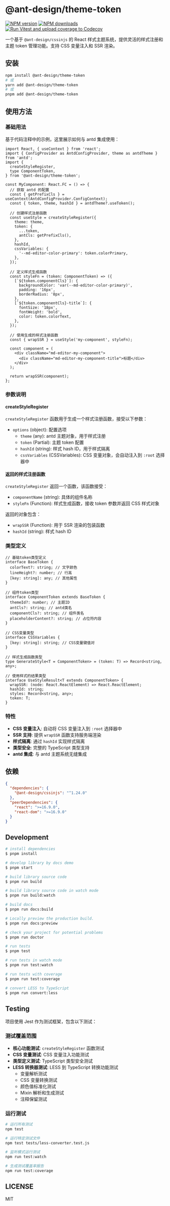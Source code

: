 # @ant-design/theme-token

[![NPM version](https://img.shields.io/npm/v/@ant-design/theme-token.svg?style=flat)](https://npmjs.org/package/@ant-design/theme-token)
[![NPM downloads](http://img.shields.io/npm/dm/@ant-design/theme-token.svg?style=flat)](https://npmjs.org/package/@ant-design/theme-token)
[![Run Vitest and upload coverage to Codecov](https://github.com/ant-design/theme-token/actions/workflows/codecov.yml/badge.svg)](https://github.com/ant-design/theme-token/actions/workflows/codecov.yml)

一个基于 `@ant-design/cssinjs` 的 React 样式主题系统，提供灵活的样式注册和主题 token 管理功能。支持 CSS 变量注入和 SSR 渲染。

## 安装

```bash
npm install @ant-design/theme-token
# 或
yarn add @ant-design/theme-token
# 或
pnpm add @ant-design/theme-token
```

## 使用方法

### 基础用法

基于代码注释中的示例，这里展示如何与 antd 集成使用：

```tsx | pure
import React, { useContext } from 'react';
import { ConfigProvider as AntdConfigProvider, theme as antdTheme } from 'antd';
import {
  createStyleRegister,
  type ComponentToken,
} from '@ant-design/theme-token';

const MyComponent: React.FC = () => {
  // 获取 antd 的配置
  const { getPrefixCls } = useContext(AntdConfigProvider.ConfigContext);
  const { token, theme, hashId } = antdTheme?.useToken();

  // 创建样式注册函数
  const useStyle = createStyleRegister({
    theme: theme,
    token: {
      ...token,
      antCls: getPrefixCls(),
    },
    hashId,
    cssVariables: {
      '--md-editor-color-primary': token.colorPrimary,
    },
  });

  // 定义样式生成函数
  const styleFn = (token: ComponentToken) => ({
    [`${token.componentCls}`]: {
      backgroundColor: 'var(--md-editor-color-primary)',
      padding: '16px',
      borderRadius: '8px',
    },
    [`${token.componentCls}-title`]: {
      fontSize: '18px',
      fontWeight: 'bold',
      color: token.colorText,
    },
  });

  // 使用生成的样式注册函数
  const { wrapSSR } = useStyle('my-component', styleFn);

  const component = (
    <div className="md-editor-my-component">
      <div className="md-editor-my-component-title">标题</div>
    </div>
  );

  return wrapSSR(component);
};
```

### 参数说明

#### createStyleRegister

`createStyleRegister` 函数用于生成一个样式注册函数，接受以下参数：

- `options` (object): 配置选项
  - `theme` (any): antd 主题对象，用于样式注册
  - `token` (Partial<ComponentToken>): 主题 token 配置
  - `hashId` (string): 样式 hash ID，用于样式隔离
  - `cssVariables` (CSSVariables): CSS 变量对象，会自动注入到 `:root` 选择器中

#### 返回的样式注册函数

`createStyleRegister` 返回一个函数，该函数接受：

- `componentName` (string): 具体的组件名称
- `styleFn` (Function): 样式生成函数，接收 token 参数并返回 CSS 样式对象

返回的对象包含：

- `wrapSSR` (Function): 用于 SSR 渲染的包装函数
- `hashId` (string): 样式 hash ID

### 类型定义

```tsx | pure
// 基础token类型定义
interface BaseToken {
  colorText?: string; // 文字颜色
  lineHeight?: number; // 行高
  [key: string]: any; // 其他属性
}

// 组件token类型
interface ComponentToken extends BaseToken {
  themeId?: number; // 主题ID
  antCls?: string; // antd类名
  componentCls?: string; // 组件类名
  placeholderContent?: string; // 占位符内容
}

// CSS变量类型
interface CSSVariables {
  [key: string]: string; // CSS变量键值对
}

// 样式生成函数类型
type GenerateStyle<T = ComponentToken> = (token: T) => Record<string, any>;

// 使用样式的结果类型
interface UseStyleResult<T extends ComponentToken> {
  wrapSSR: (node: React.ReactElement) => React.ReactElement;
  hashId: string;
  styles: Record<string, any>;
  token: T;
}
```

### 特性

- **CSS 变量注入**: 自动将 CSS 变量注入到 `:root` 选择器中
- **SSR 支持**: 提供 `wrapSSR` 函数支持服务端渲染
- **样式隔离**: 通过 `hashId` 实现样式隔离
- **类型安全**: 完整的 TypeScript 类型支持
- **antd 集成**: 与 antd 主题系统无缝集成

## 依赖

```json
{
  "dependencies": {
    "@ant-design/cssinjs": "^1.24.0"
  },
  "peerDependencies": {
    "react": ">=16.9.0",
    "react-dom": ">=16.9.0"
  }
}
```

## Development

```bash
# install dependencies
$ pnpm install

# develop library by docs demo
$ pnpm start

# build library source code
$ pnpm run build

# build library source code in watch mode
$ pnpm run build:watch

# build docs
$ pnpm run docs:build

# Locally preview the production build.
$ pnpm run docs:preview

# check your project for potential problems
$ pnpm run doctor

# run tests
$ pnpm test

# run tests in watch mode
$ pnpm run test:watch

# run tests with coverage
$ pnpm run test:coverage

# convert LESS to TypeScript
$ pnpm run convert:less
```

## Testing

项目使用 Jest 作为测试框架，包含以下测试：

### 测试覆盖范围

- **核心功能测试**: `createStyleRegister` 函数测试
- **CSS 变量测试**: CSS 变量注入功能测试
- **类型定义测试**: TypeScript 类型安全测试
- **LESS 转换器测试**: LESS 到 TypeScript 转换功能测试
  - 变量解析测试
  - CSS 变量转换测试
  - 颜色值标准化测试
  - Mixin 解析和生成测试
  - 注释保留测试

### 运行测试

```bash
# 运行所有测试
npm test

# 运行特定测试文件
npm test tests/less-converter.test.js

# 监听模式运行测试
npm run test:watch

# 生成测试覆盖率报告
npm run test:coverage
```

## LICENSE

MIT
